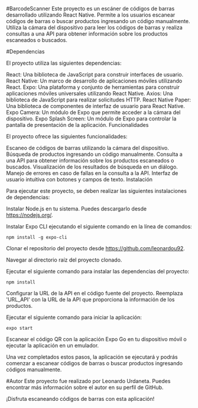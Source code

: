 #BarcodeScanner
Este proyecto es un escáner de códigos de barras desarrollado utilizando React Native. Permite a los usuarios escanear códigos de barras o buscar productos ingresando un código manualmente. Utiliza la cámara del dispositivo para leer los códigos de barras y realiza consultas a una API para obtener información sobre los productos escaneados o buscados.

#Dependencias

El proyecto utiliza las siguientes dependencias:

React: Una biblioteca de JavaScript para construir interfaces de usuario.
React Native: Un marco de desarrollo de aplicaciones móviles utilizando React.
Expo: Una plataforma y conjunto de herramientas para construir aplicaciones móviles universales utilizando React Native.
Axios: Una biblioteca de JavaScript para realizar solicitudes HTTP.
React Native Paper: Una biblioteca de componentes de interfaz de usuario para React Native.
Expo Camera: Un módulo de Expo que permite acceder a la cámara del dispositivo.
Expo Splash Screen: Un módulo de Expo para controlar la pantalla de presentación de la aplicación.
Funcionalidades

El proyecto ofrece las siguientes funcionalidades:

Escaneo de códigos de barras utilizando la cámara del dispositivo.
Búsqueda de productos ingresando un código manualmente.
Consulta a una API para obtener información sobre los productos escaneados o buscados.
Visualización de los resultados de búsqueda en un diálogo.
Manejo de errores en caso de fallas en la consulta a la API.
Interfaz de usuario intuitiva con botones y campos de texto.
Instalación

Para ejecutar este proyecto, se deben realizar las siguientes instalaciones de dependencias:

Instalar Node.js en tu sistema. Puedes descargarlo desde https://nodejs.org/.

Instalar Expo CLI ejecutando el siguiente comando en la línea de comandos:


    npm install -g expo-cli
Clonar el repositorio del proyecto desde https://github.com/leonardou92.

Navegar al directorio raíz del proyecto clonado.

Ejecutar el siguiente comando para instalar las dependencias del proyecto:

    npm install
Configurar la URL de la API en el código fuente del proyecto. Reemplaza 'URL_API' con la URL de la API que proporciona la información de los productos.

Ejecutar el siguiente comando para iniciar la aplicación:

    expo start
Escanear el código QR con la aplicación Expo Go en tu dispositivo móvil o ejecutar la aplicación en un emulador.

Una vez completados estos pasos, la aplicación se ejecutará y podrás comenzar a escanear códigos de barras o buscar productos ingresando códigos manualmente.

#Autor
Este proyecto fue realizado por Leonardo Urdaneta. Puedes encontrar más información sobre el autor en su perfil de GitHub.

¡Disfruta escaneando códigos de barras con esta aplicación!
